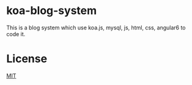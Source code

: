 # koa-blog-system
This is a blog system which use koa.js, mysql, js, html, css, angular6 to code it.

# License

[MIT](LICENSE)